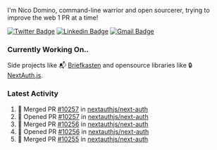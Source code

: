 
I'm Nico Domino, command-line warrior and open sourcerer, trying to improve the web 1 PR at a time!

[![Twitter Badge](https://img.shields.io/badge/-@ndom91-1ca0f1?style=flat-square&labelColor=1ca0f1&logo=twitter&logoColor=white&link=https://twitter.com/ndom91)](https://twitter.com/ndom91) [![Linkedin Badge](https://img.shields.io/badge/-ndom91-blue?style=flat-square&logo=Linkedin&logoColor=white&link=https://www.linkedin.com/in/ndom91/)](https://www.linkedin.com/in/ndom91/) [![Gmail Badge](https://img.shields.io/badge/-yo@ndo.dev-c14438?style=flat-square&logo=mail.ru&logoColor=white&link=mailto:yo@ndo.dev)](mailto:yo@ndo.dev)

### Currently Working On..

Side projects like 📬 [Briefkasten](https://briefkastenhq.com) and opensource libraries like 🔒 [NextAuth.js](https://github.com/nextauthjs/next-auth).

<!--START_SECTION_PROFILE_VIEWS:readme-info-->
<!--END_SECTION_PROFILE_VIEWS:readme-info-->

<!--START_SECTION_DAILY_COMMIT:readme-info-->
<!--END_SECTION_DAILY_COMMIT:readme-info-->

<!--START_SECTION_WEEKLY_COMMIT:readme-info-->
<!--END_SECTION_WEEKLY_COMMIT:readme-info-->

### Latest Activity

<!--START_SECTION:activity-->
1. 🎉 Merged PR [#10257](https://github.com/nextauthjs/next-auth/pull/10257) in [nextauthjs/next-auth](https://github.com/nextauthjs/next-auth)
2. 💪 Opened PR [#10257](https://github.com/nextauthjs/next-auth/pull/10257) in [nextauthjs/next-auth](https://github.com/nextauthjs/next-auth)
3. 🎉 Merged PR [#10256](https://github.com/nextauthjs/next-auth/pull/10256) in [nextauthjs/next-auth](https://github.com/nextauthjs/next-auth)
4. 💪 Opened PR [#10256](https://github.com/nextauthjs/next-auth/pull/10256) in [nextauthjs/next-auth](https://github.com/nextauthjs/next-auth)
5. 🎉 Merged PR [#10255](https://github.com/nextauthjs/next-auth/pull/10255) in [nextauthjs/next-auth](https://github.com/nextauthjs/next-auth)
<!--END_SECTION:activity-->
